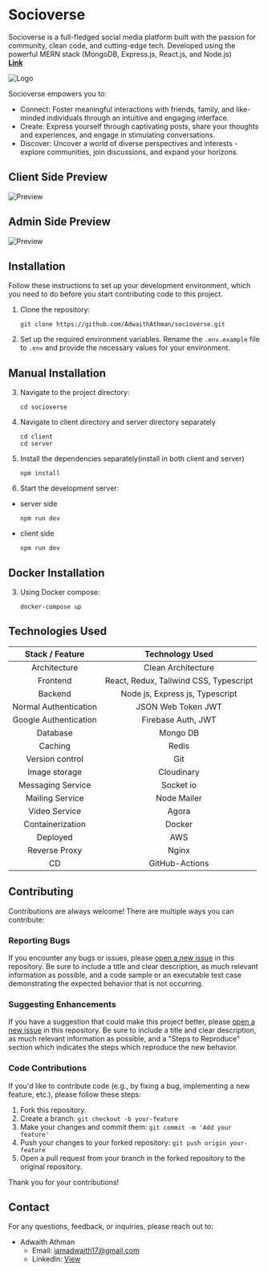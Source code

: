 # Socioverse
Socioverse is a full-fledged social media platform built with the passion for community, clean code, and cutting-edge tech. 
Developed using the powerful MERN stack (MongoDB, Express.js, React.js, and Node.js)
<br>
<a href="https://socioverse.online"><strong>Link</strong></a>

![Logo](https://res.cloudinary.com/dkxyfsxso/image/upload/v1703683721/socioverse%20stock/Screenshot_from_2023-12-27_18-55-27_hayip0.png)

Socioverse empowers you to:
 - Connect: Foster meaningful interactions with friends, family, and like-minded individuals through an intuitive and engaging interface.
 - Create: Express yourself through captivating posts, share your thoughts and experiences, and engage in stimulating conversations.
 - Discover: Uncover a world of diverse perspectives and interests - explore communities, join discussions, and expand your horizons.

## Client Side Preview
![Preview](https://res.cloudinary.com/dkxyfsxso/image/upload/v1703686832/socioverse%20stock/Untitled_design_1_ixuvvp.png)

## Admin Side Preview
![Preview](https://res.cloudinary.com/dkxyfsxso/image/upload/v1703687117/socioverse%20stock/Screenshot_from_2023-12-27_19-54-53_muacdg.png)

## Installation
Follow these instructions to set up your development environment, which you need to do before you start contributing code to this project.

1. Clone the repository:

   ```shell
   git clone https://github.com/AdwaithAthman/socioverse.git
   ```
2. Set up the required environment variables. Rename the `.env.example` file to `.env` and provide the necessary values for your environment.
   
## Manual Installation

3. Navigate to the project directory:

   ```shell
   cd socioverse
   ```
4. Navigate to client directory and server directory separately

   ```shell
   cd client
   cd server
   ```
  
5. Install the dependencies separately(install in both client and server)

   ```shell
   npm install 
   ```
6. Start the development server:

 - server side
   ```shell
   npm run dev
   ```
 - client side
   ```shell
   npm run dev 
   ```

## Docker Installation

3. Using Docker compose:
   ```shell
   docker-compose up
   ```

## Technologies Used

|   Stack / Feature                      | Technology Used                         |
|     :---:                              |     :---:                               |
| Architecture                           | Clean Architecture                      |
| Frontend                               | React, Redux, Tailwind CSS, Typescript  | 
| Backend                                | Node js, Express js, Typescript         |  
| Normal Authentication                  | JSON Web Token JWT                      |
| Google Authentication                  | Firebase Auth, JWT                      |
| Database                               | Mongo DB                                |
| Caching                                | Redis                                   |
| Version control                        | Git                                     |
| Image storage                          | Cloudinary                              |
| Messaging Service                      | Socket io                               |
| Mailing Service                        | Node Mailer                             |
| Video Service                          | Agora                                   |
| Containerization                       | Docker                                  | 
| Deployed                               | AWS                                     |
| Reverse Proxy                          | Nginx                                   |
| CD                                     | GitHub-Actions                          |

## Contributing

Contributions are always welcome! There are multiple ways you can contribute:

### Reporting Bugs

If you encounter any bugs or issues, please [open a new issue](https://github.com/AdwaithAthman/socioverse/issues/new) in this repository. 
Be sure to include a title and clear description, as much relevant information as possible, and a code sample or an executable test case demonstrating the expected behavior that is not occurring.

### Suggesting Enhancements

If you have a suggestion that could make this project better, please [open a new issue](https://github.com/AdwaithAthman/socioverse/issues/new) in this repository. 
Be sure to include a title and clear description, as much relevant information as possible, and a "Steps to Reproduce" section which indicates the steps which reproduce the new behavior.

### Code Contributions

If you'd like to contribute code (e.g., by fixing a bug, implementing a new feature, etc.), please follow these steps:

1. Fork this repository.
2. Create a branch: `git checkout -b your-feature`
3. Make your changes and commit them: `git commit -m 'Add your feature'`
4. Push your changes to your forked repository: `git push origin your-feature`
5. Open a pull request from your branch in the forked repository to the original repository.

Thank you for your contributions!

## Contact

For any questions, feedback, or inquiries, please reach out to:

- Adwaith Athman
  - Email: iamadwaith17@gmail.com
  - LinkedIn: [View](https://www.linkedin.com/in/adwaith-athman/)
